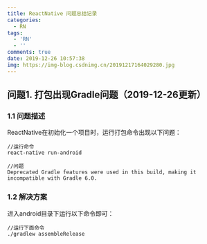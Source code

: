 ```yaml
---
title: ReactNative 问题总结记录
categories:
  - RN
tags:
  - 'RN'
  - ''
comments: true
date: 2019-12-26 10:57:38
img: https://img-blog.csdnimg.cn/20191217164029280.jpg
---
```


## 问题1. 打包出现Gradle问题（2019-12-26更新）
### 1.1 问题描述

ReactNative在初始化一个项目时，运行打包命令出现以下问题：

```
//运行命令
react-native run-android

//问题
Deprecated Gradle features were used in this build, making it incompatible with Gradle 6.0.
```

### 1.2 解决方案
进入android目录下运行以下命令即可：

```
//运行下面命令
./gradlew assembleRelease
```

